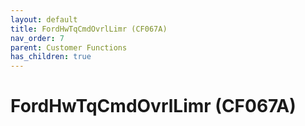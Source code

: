 ```yaml
---
layout: default
title: FordHwTqCmdOvrlLimr (CF067A)
nav_order: 7
parent: Customer Functions
has_children: true
---
```

# FordHwTqCmdOvrlLimr (CF067A)
